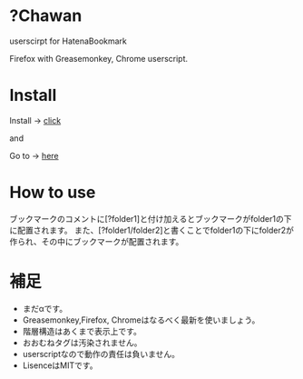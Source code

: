 ?Chawan
===========
userscirpt for HatenaBookmark

Firefox with Greasemonkey, Chrome userscript.

Install
==========
Install -> [click](https://github.com/hiroqn/chawan/raw/master/chawan.user.js)

and

Go to -> [here](http://b.hatena.ne.jp/my.name)

How to use
==========

ブックマークのコメントに\[?folder1\]と付け加えるとブックマークがfolder1の下に配置されます。
また、\[?folder1/folder2\]と書くことでfolder1の下にfolder2が作られ、その中にブックマークが配置されます。


補足
==========
*  まだαです。
*  Greasemonkey,Firefox, Chromeはなるべく最新を使いましょう。
*  階層構造はあくまで表示上です。   
*  おおむねタグは汚染されません。  
*  userscriptなので動作の責任は負いません。
*  LisenceはMITです。
